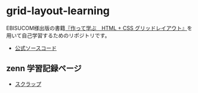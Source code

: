 # grid-layout-learning

EBISUCOM様出版の書籍[『作って学ぶ　HTML + CSS グリッドレイアウト』](https://ebisu.com/grid-layout/)を用いて自己学習するためのリポジトリです。

- [公式ソースコード](https://github.com/ebisucom/grid-layout?tab=readme-ov-file)

## zenn 学習記録ページ

- [スクラップ](https://zenn.dev/kei615ykhm/scraps/fd50ebf4253737)